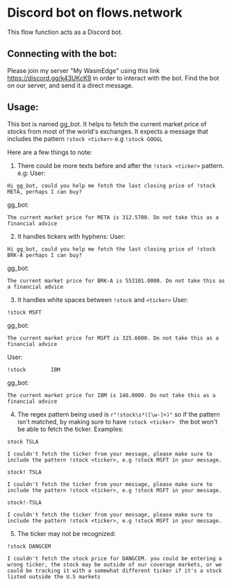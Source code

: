 # Discord bot on flows.network

This flow function acts as a Discord bot.

## Connecting with the bot:
Please join my server "My WasmEdge" using this link https://discord.gg/k43UKcK9
in order to interact with the bot.
Find the bot on our server, and send it a direct message.

## Usage:
This bot is named gg_bot. It helps to fetch the current market price of stocks from most of the world's exchanges.
It expects a message that includes the pattern ```!stock <ticker>``` e.g ```!stock GOOGL```

Here are a few things to note:
1. There could be more texts before and after the ```!stock <ticker>``` pattern. e.g:
User: 
```
Hi gg_bot, could you help me fetch the last closing price of !stock META, perhaps I can buy?
```
gg_bot:
```
The current market price for META is 312.5700. Do not take this as a financial advice
```
2. It handles tickers with hyphens:
User: 
```
Hi gg_bot, could you help me fetch the last closing price of !stock BRK-A perhaps I can buy?
```
gg_bot:
```
The current market price for BRK-A is 553101.0000. Do not take this as a financial advice
```
3. It handles white spaces between ```!stock``` and ```<ticker>```
User: 
```
!stock MSFT
```
gg_bot:
```
The current market price for MSFT is 325.6600. Do not take this as a financial advice
```
User: 
```
!stock        IBM
```
gg_bot:
```
The current market price for IBM is 146.0000. Do not take this as a financial advice
```
4. The regex pattern being used is ```r"!stock\s*([\w-]+)"``` so if the pattern isn't matched, by making sure 
to have ```!stock <ticker> ``` the bot won't be able to fetch the ticker. Examples:
```
stock TSLA
```
```
I couldn't fetch the ticker from your message, please make sure to include the pattern !stock <ticker>, e.g !stock MSFT in your message.
```
```
stock! TSLA
```
```
I couldn't fetch the ticker from your message, please make sure to include the pattern !stock <ticker>, e.g !stock MSFT in your message.
```
```
stock!-TSLA
```
```
I couldn't fetch the ticker from your message, please make sure to include the pattern !stock <ticker>, e.g !stock MSFT in your message.
```

5. The ticker may not be recognized:
```
!stock DANGCEM
```
```
I couldn't fetch the stock price for DANGCEM. you could be entering a wrong ticker, the stock may be outside of our coverage markets, or we could be tracking it with a somewhat different ticker if it's a stock listed outside the U.S markets
```
